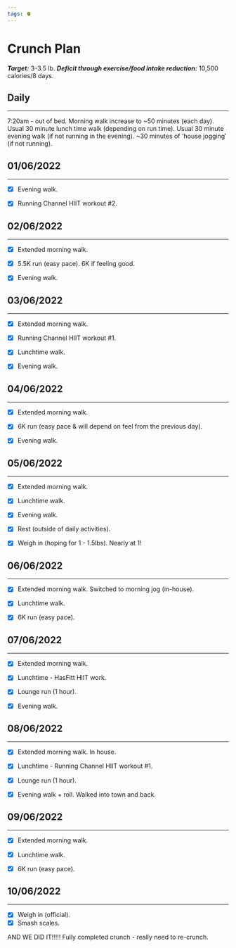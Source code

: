 ```yaml
---
tags: 🫀
---
```


# Crunch Plan

***Target:*** 3-3.5 lb.
***Deficit through exercise/food intake reduction:*** 10,500 calories/8 days.


## Daily
---

7:20am - out of bed.
Morning walk increase to ~50 minutes (each day).
Usual 30 minute lunch time walk (depending on run time).
Usual 30 minute evening walk (if not running in the evening).
~30 minutes of 'house jogging' (if not running).


## 01/06/2022
---

- [x] Evening walk.
- [x] Running Channel HIIT workout #2.


## 02/06/2022
---

- [x] Extended morning walk.
- [x] 5.5K run (easy pace). 6K if feeling good.
- [x] Evening walk.


## 03/06/2022
---

- [x] Extended morning walk.
- [x] Running Channel HIIT workout #1.
- [x] Lunchtime walk.
- [x] Evening walk.


## 04/06/2022
---

- [x] Extended morning walk.
- [x] 6K run (easy pace & will depend on feel from the previous day).
- [x] Evening walk.


## 05/06/2022
---

- [x] Extended morning walk.
- [x] Lunchtime walk.
- [x] Evening walk.
- [x] Rest (outside of daily activities).
- [x] Weigh in (hoping for 1 - 1.5lbs). Nearly at 1!


## 06/06/2022
---

- [x] Extended morning walk. Switched to morning jog (in-house).
- [x] Lunchtime walk.
- [x] 6K run (easy pace).


## 07/06/2022
---

- [x] Extended morning walk.
- [x] Lunchtime - HasFitt HIIT work.
- [x] Lounge run (1 hour).
- [x] Evening walk.


## 08/06/2022
---

- [x] Extended morning walk. In house.
- [x] Lunchtime - Running Channel HIIT workout #1.
- [x] Lounge run (1 hour).
- [x] Evening walk + roll. Walked into town and back.


## 09/06/2022
---

- [x] Extended morning walk.
- [x] Lunchtime walk.
- [x] 6K run (easy pace).


## 10/06/2022
---

- [x] Weigh in (official).
- [x] Smash scales.

AND WE DID IT!!!!!
Fully completed crunch - really need to re-crunch.
